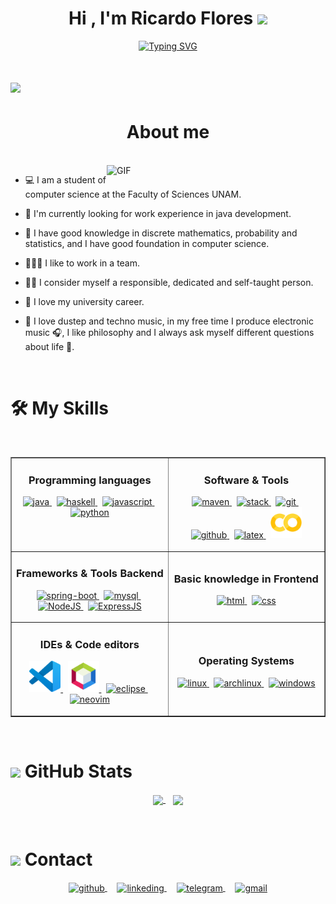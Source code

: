 <h1 align="center">Hi , I'm Ricardo Flores <img src="https://media.giphy.com/media/hvRJCLFzcasrR4ia7z/giphy.gif" width="35"></h1>

<div align="center">
    <a href="https://git.io/typing-svg">
        <img src="https://readme-typing-svg.demolab.com?font=Time+New+Roman&duration=2000&pause=50&color=EBF71D&center=true&multiline=true&repeat=false&width=435&height=60&lines=Computer+Science+Student;Java+Developer" alt="Typing SVG" />
    </a>
</div>

# <picture><img src = "https://media.giphy.com/media/l3q2XXYxkdxzjMC9G/giphy.gif" width = 150px></picture> 
<h1 align="center">About me</h1>

<br>

<img align="right" alt="GIF" width = "350" src="https://media.giphy.com/media/3o72FaZgzzFmqoNfBm/giphy.gif" />

- 💻 I am a student of computer science at the Faculty of Sciences UNAM.

- 💼 I'm currently looking for work experience in java development.

- 📕 I have good knowledge in discrete mathematics, probability and statistics, and I have good foundation in computer science.

- 👨‍👦‍👦 I like to work in a team.

- 👨‍💻 I consider myself a responsible, dedicated and self-taught person.

- 💙 I love my university career.

- 🎵 I love dustep and techno music, in my free time I produce electronic music 🎧,
  I like philosophy and I always ask myself different questions about life 🤔.

<br>

# 🛠️ My Skills

<br>

<table border="1" align="center">
  <tr>
    <td valign="top">
      <h3 align="center" >Programming languages</h3>
      <p align="center"> 
        <a href="https://www.oracle.com/java/">
          <img src="https://img.icons8.com/color/48/undefined/java-coffee-cup-logo--v1.png" alt="java" width="50" height="50"/>
        </a>
        &nbsp;
        <a href="https://www.haskell.org/">
          <img src="https://img.icons8.com/color/48/undefined/haskell.png" alt="haskell" width="50" height="50"/>
        </a>
        &nbsp;
        <a href="https://www.javascript.com/" >
          <img src="https://img.icons8.com/color/48/undefined/javascript.png" alt="javascript" width="50" height="50"/>
        </a>
        &nbsp;
        <a href="https://www.python.org" >
          <img src="https://img.icons8.com/color/48/undefined/python--v1.png" alt="python" width="50" height="50"/>
        </a>
      </p>
    </td>
    <td>
      <h3 align="center" >Software & Tools</h3>
      <p align="center">
        <a href="https://maven.apache.org/" >
          <img src="https://upload.vectorlogo.zone/logos/apache_maven/images/bf250be6-ab7f-4191-b421-8d0acb1dc6e4.svg" alt="maven" width="50" height="50"/>
        </a>
        &nbsp;
        <a href="https://docs.haskellstack.org/en/stable/" >
          <img src="https://upload.wikimedia.org/wikipedia/commons/thumb/b/be/Circle-icons-stack.svg/1200px-Circle-icons-stack.svg.png" alt="stack" width="50" height="50"/>
        </a>
        &nbsp;
        <a href="https://git-scm.com/" >
          <img src="https://img.icons8.com/color/48/undefined/git.png" alt="git" width="50" height="50"/>
        </a>
        &nbsp;
        <a href="https://github.com/" >
          <img src="https://img.icons8.com/color/48/undefined/github.png" alt="github" width="50" height="50"/>
        </a>
        &nbsp;
        <a href="https://www.latex-project.org/" >
          <img src="https://img.icons8.com/color/48/undefined/latex.png" alt="latex" width="50" height="50"/>
        </a>
        &nbsp;
        <a href="https://colab.research.google.com/?hl=es" >
          <img src="https://raw.githubusercontent.com/edent/SuperTinyIcons/master/images/svg/colaboratory.svg" alt="colab" width="50" height="50"/>
        </a>
      </p>
    </td>
  </tr>
  <tr>
    <td valign="top">
      <h3 align="center" >Frameworks & Tools Backend</h3>
      <p align="center"> 
        <a href="https://spring.io/projects/spring-boot" >
          <img src="https://www.vectorlogo.zone/logos/springio/springio-ar21.svg" alt="spring-boot" width="80" height="60"/>
        </a>
        &nbsp;
        <a href="https://www.mysql.com/products/workbench/" >
          <img src="https://img.icons8.com/color/48/undefined/mysql.png" alt="mysql" width="60" height="60"/>
        </a>
        &nbsp;
        <a href="https://nodejs.org/en" pad>
          <img src="https://img.icons8.com/color/48/undefined/nodejs.png" alt="NodeJS" width="60" height="60"/>
        </a>
        &nbsp;
        <a href="https://expressjs.com/" >
          <img src="https://www.vectorlogo.zone/logos/expressjs/expressjs-ar21.svg" alt="ExpressJS" width="70" height="60"/>
        </a>
      </p>
    </td>
    <td>
      <h3 align="center" >Basic knowledge in Frontend</h3>
      <p align="center"> 
        <a href="#" >
          <img src="https://www.vectorlogo.zone/logos/w3_html5/w3_html5-ar21.svg" alt="html" width="90" height="60"/>
        </a>
        &nbsp;
        <a href="#" >
          <img src="https://www.vectorlogo.zone/logos/w3_css/w3_css-official.svg" alt="css" width="50" height="50"/>
        </a>
      </p>
    </td>
  </tr>
  <tr>
    <td>
      <h3 align="center" >IDEs & Code editors</h3>
      <p align="center">
        <a href="https://code.visualstudio.com/" >
          <img src="https://raw.githubusercontent.com/devicons/devicon/master/icons/vscode/vscode-original.svg" alt="vscode" width="50" height="50"/>
        </a>
        &nbsp;
        <a href="https://netbeans.apache.org/download/index.html" >
          <img src="https://raw.githubusercontent.com/edent/SuperTinyIcons/master/images/svg/netbeans.svg" alt="netbeans" width="50" height="50"/>
        </a>
        &nbsp;
        <a href="https://eclipseide.org/" >
          <img src="https://www.vectorlogo.zone/logos/eclipse_che/eclipse_che-icon.svg" alt="eclipse" width="50" height="50"/>
        </a>
        &nbsp;
        <a href="https://neovim.io/" >
          <img src="https://www.vectorlogo.zone/logos/neovimio/neovimio-icon.svg" alt="neovim" width="50" height="50"/>
        </a>
      </p>
    </td>
    <td>   
      <h3 align="center" >Operating Systems</h3>
      <p align="center">
        <a href="#" >
          <img src="https://www.vectorlogo.zone/logos/linux/linux-ar21.svg" alt="linux" width="80" height="60"/>
        </a>
        &nbsp;
        <a href="https://archlinux.org/" >
          <img src="https://www.vectorlogo.zone/logos/archlinux/archlinux-ar21.svg" alt="archlinux" width="90" height="60"/>
        </a>
        &nbsp;
        <a href="#" >
          <img src="https://vectorwiki.com/images/z7N2l__windows.svg" alt="windows" width="50" height="50"/>
        </a>
      </p>
    </td>
  </tr>
</table>

<br>

# <picture><img align="center" height="60" src="https://www.vectorlogo.zone/logos/github/github-icon.svg" /></picture> GitHub Stats
<p align="center">
  <a href="https://github.com/anuraghazra/github-readme-stats">
    <img align="center" src="https://github-readme-stats.vercel.app/api?username=richardfm77&show_icons=true&theme=aura&count_private=true" />
  </a>
  &nbsp;&nbsp;
  <a href="https://github.com/anuraghazra/github-readme-stats">
    <img align="center" src="https://github-readme-stats.vercel.app/api/top-langs/?username=richardfm77&layout=compact&langs_count=10&theme=aura" />
  </a>
</p>

<br>

# <picture><img align="center" height="60" src="https://logosear.ch/images/contact.svg" /></picture> Contact

<p align="center">
  <a href="https://github.com/richardfm77">
    <img align="center" src="https://img.icons8.com/color/48/undefined/github.png" alt = "github" width="50" height="50"/>
  </a>
  &nbsp;
  &nbsp;
  <a href="#">
    <img align="center" src="https://www.vectorlogo.zone/logos/linkedin/linkedin-tile.svg" alt = "linkeding" width="50" height="50" />
  </a>
  &nbsp;
  &nbsp;
  <a href="#">
    <img align="center" src="https://www.vectorlogo.zone/logos/telegram/telegram-tile.svg" alt = "telegram" width="50" height="50" />
  </a>
  &nbsp;
  &nbsp;
  <a href="#">
    <img align="center" src="https://www.vectorlogo.zone/logos/gmail/gmail-tile.svg" alt = "gmail" width="50" height="50"/>
  </a>
</p>
